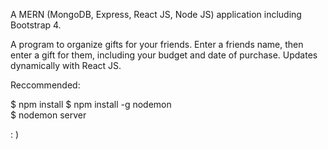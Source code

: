 A MERN (MongoDB, Express, React JS, Node JS) application including Bootstrap 4.

A program to organize gifts for your friends. Enter a friends name, then enter a gift for them, including your budget and date of purchase. Updates dynamically with React JS.

Reccommended:

$ npm install 
$ npm install -g nodemon  
$ nodemon server

: )


